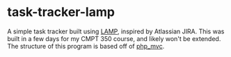 # task-tracker-lamp

A simple task tracker built using [LAMP](https://en.wikipedia.org/wiki/LAMP_(software_bundle)), inspired by Atlassian JIRA. This was built in a few days for my CMPT 350 course, and likely won't be extended. The structure of this program is based off of [php_mvc](https://github.com/Raindal/php_mvc).
